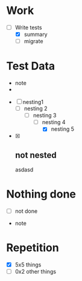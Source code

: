 # Work

- [ ] Write tests
    - [x] summary
    - [ ] migrate

# Test Data

- note
-
- [ ] nesting1
    - [ ] nesting 2
        - [ ] nesting 3
            - [ ] nesting 4
                - [x] nesting 5
- [x] not nested
    -
    asdasd

# Nothing done

- [ ] not done
- note

# Repetition

- [x] 5x5 things
- [ ] 0x2 other things